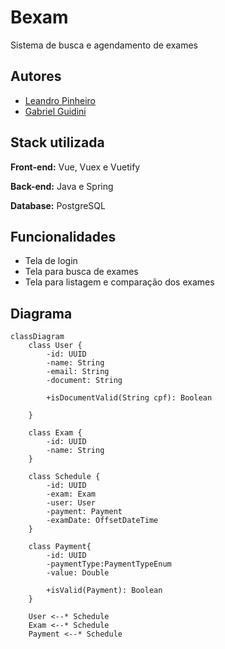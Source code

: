 
# Bexam

Sistema de busca e agendamento de exames

## Autores

- [Leandro Pinheiro](https://github.com/leaandropinheiro)
- [Gabriel Guidini](https://github.com/gabrielguidini)

## Stack utilizada

**Front-end:** Vue, Vuex e Vuetify

**Back-end:** Java e Spring

**Database:** PostgreSQL

## Funcionalidades

- Tela de login
- Tela para busca de exames
- Tela para listagem e comparação dos exames

## Diagrama

```mermaid
classDiagram
    class User {
        -id: UUID
        -name: String
        -email: String
        -document: String

        +isDocumentValid(String cpf): Boolean

    }

    class Exam {
        -id: UUID
        -name: String
    }

    class Schedule {
        -id: UUID
        -exam: Exam
        -user: User
        -payment: Payment
        -examDate: OffsetDateTime
    }

    class Payment{
        -id: UUID
        -paymentType:PaymentTypeEnum
        -value: Double

        +isValid(Payment): Boolean 
    }

    User <--* Schedule
    Exam <--* Schedule
    Payment <--* Schedule
```
